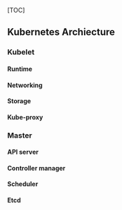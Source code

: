 [TOC]



## Kubernetes Archiecture

### Kubelet

#### Runtime

#### Networking

#### Storage

#### Kube-proxy

### Master

#### API server

#### Controller manager

#### Scheduler

#### Etcd



